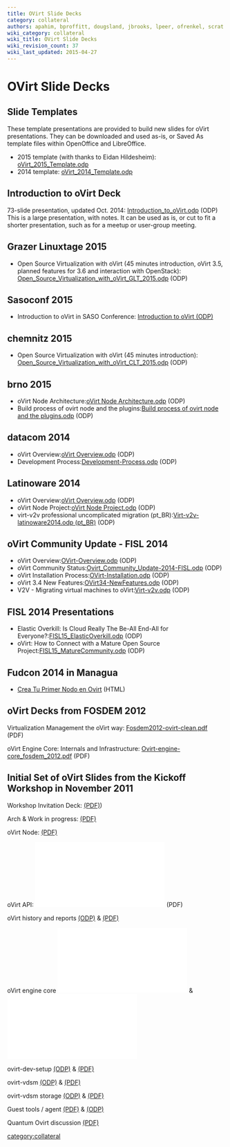 ```yaml
---
title: OVirt Slide Decks
category: collateral
authors: apahim, bproffitt, dougsland, jbrooks, lpeer, ofrenkel, scrat
wiki_category: collateral
wiki_title: OVirt Slide Decks
wiki_revision_count: 37
wiki_last_updated: 2015-04-27
---
```


# OVirt Slide Decks

## Slide Templates

These template presentations are provided to build new slides for oVirt presentations. They can be downloaded and used as-is, or Saved As template files within OpenOffice and LibreOffice.

*   2015 template (with thanks to Eidan Hildesheim): [oVirt_2015_Template.odp](http://www.ovirt.org/images/7/7b/OVirt_2015_Template.odp)
*   2014 template: [oVirt_2014_Template.odp](http://www.ovirt.org/images/9/96/OVirt_2014_Template.odp)

## Introduction to oVirt Deck

73-slide presentation, updated Oct. 2014: [Introduction_to_oVirt.odp](http://www.ovirt.org/images/a/ad/Introduction_to_oVirt.odp) (ODP)
This is a large presentation, with notes. It can be used as is, or cut to fit a shorter presentation, such as for a meetup or user-group meeting.

## Grazer Linuxtage 2015

*   Open Source Virtualization with oVirt (45 minutes introduction, oVirt 3.5, planned features for 3.6 and interaction with OpenStack): [Open_Source_Virtualization_with_oVirt_GLT_2015.odp](http://www.ovirt.org/images/3/39/Open_Source_Virtualization_with_oVirt_GLT_2015.odp) (ODP)

## Sasoconf 2015

*   Introduction to oVirt in SASO Conference: [Introduction to oVirt (ODP)](https://villadalmine.fedorapeople.org/Presentaciones/Sasoconf2015/Introduction_to_oVirt-Sasoconf2015.odp)

## chemnitz 2015

*   Open Source Virtualization with oVirt (45 minutes introduction): [Open_Source_Virtualization_with_oVirt_CLT_2015.odp](http://www.ovirt.org/images/a/ae/Open_Source_Virtualization_with_oVirt_CLT_2015.odp) (ODP)

## brno 2015

*   oVirt Node Architecture:[oVirt Node Architecture.odp](http://www.ovirt.org/images/3/34/Ovirt_Node_Architecture.odp) (ODP)
*   Build process of ovirt node and the plugins:[Build process of ovirt node and the plugins.odp](http://www.ovirt.org/images/1/1d/Build_process_of_ovirt-node_and_the_plugins.odp) (ODP)

## datacom 2014

*   oVirt Overview:[oVirt Overview.odp](http://www.ovirt.org/images/e/eb/Ovirt-overview-latinoware2014.odp) (ODP)
*   Development Process:[Development-Process.odp](http://www.ovirt.org/images/7/72/Development-Process.odp) (ODP)

## Latinoware 2014

*   oVirt Overview:[oVirt Overview.odp](http://www.ovirt.org/images/e/eb/Ovirt-overview-latinoware2014.odp) (ODP)
*   oVirt Node Project:[oVirt Node Project.odp](http://www.ovirt.org/images/a/af/Ovirt-node-latinoware2014.odp) (ODP)
*   virt-v2v professional uncomplicated migration (pt_BR):[Virt-v2v-latinoware2014.odp (pt_BR)](http://www.ovirt.org/images/0/00/Virt-v2v-latinoware2014.odp) (ODP)

## oVirt Community Update - FISL 2014

*   oVirt Overview:[OVirt-Overview.odp](http://www.ovirt.org/images/8/84/OVirt-Overview.odp) (ODP)
*   oVirt Community Status:[Ovirt_Community_Update-2014-FISL.odp](http://www.ovirt.org/images/1/15/Ovirt_Community_Update-2014-FISL.odp) (ODP)
*   oVirt Installation Process:[OVirt-Installation.odp‎](http://www.ovirt.org/images/3/36/OVirt-Installation.odp) (ODP)
*   oVirt 3.4 New Features:[OVirt34-NewFeatures.odp‎](http://www.ovirt.org/images/3/34/OVirt34-NewFeatures.odp) (ODP)
*   V2V - Migrating virtual machines to oVirt:[Virt-v2v.odp](http://www.ovirt.org/images/3/30/Virt-v2v.odp) (ODP)

## FISL 2014 Presentations

*   Elastic Overkill: Is Cloud Really The Be-All End-All for Everyone?:[FISL15_ElasticOverkill.odp‎](http://www.ovirt.org/images/b/bf/FISL15_ElasticOverkill.odp) (ODP)
*   oVirt: How to Connect with a Mature Open Source Project:[FISL15_MatureCommunity.odp](http://www.ovirt.org/images/5/54/FISL15_MatureCommunity.odp) (ODP)

## Fudcon 2014 in Managua

*   [Crea Tu Primer Nodo en Ovirt](https://villadalmine.fedorapeople.org/Presentaciones/Fudcon2014Managua/) (HTML)

## oVirt Decks from FOSDEM 2012

Virtualization Management the oVirt way: [Fosdem2012-ovirt-clean.pdf](http://www.ovirt.org/images/b/b0/Fosdem2012-ovirt-clean.pdf) (PDF)

oVirt Engine Core: Internals and Infrastructure: [Ovirt-engine-core_fosdem_2012.pdf](http://www.ovirt.org/images/f/f5/Ovirt-engine-core_fosdem_2012.pdf) (PDF)

## Initial Set of oVirt Slides from the Kickoff Workshop in November 2011

Workshop Invitation Deck: [(PDF)](http://www.ovirt.org/wp-content/uploads/2011/09/Ovirt-WorkShop-Invitation.pdf))

Arch & Work in progress: [(PDF)](http://www.ovirt.org/w/images/b/be/Ovirt-arch-iheim.pdf)

oVirt Node: [(PDF)](http://www.ovirt.org/wp-content/uploads/2011/11/ovirt-node.pdf)

oVirt API: ![](OVirt-API-CLI-SDK-20111102.pdf  "fig:OVirt-API-CLI-SDK-20111102.pdf ") (PDF)

oVirt history and reports [(ODP)](http://www.ovirt.org/wp-content/uploads/2011/11/oVirt_history_and_reports.odp) & [(PDF)](http://www.ovirt.org/wp-content/uploads/2011/11/oVirt_history_and_reports.pdf)

oVirt engine core ![](Ovirt-engine-core-20111102.odp "fig:Ovirt-engine-core-20111102.odp") & ![](Ovirt-engine-core-20111102.pdf "fig:Ovirt-engine-core-20111102.pdf")

ovirt-dev-setup [(ODP)](http://www.ovirt.org/wp-content/uploads/2011/11/ovirt-dev-setup.odp) & [(PDF)](http://www.ovirt.org/wp-content/uploads/2011/11/ovirt-dev-setup.pdf)

ovirt-vdsm [(ODP)](http://www.ovirt.org/wp-content/uploads/2011/11/ovirt-vdsm.odp) & [(PDF)](http://www.ovirt.org/wp-content/uploads/2011/11/ovirt-vdsm.pdf)

ovirt-vdsm storage [(ODP)](http://www.ovirt.org/wp-content/uploads/2011/11/ovirt-vdsm-storage.odp) & [(PDF)](http://www.ovirt.org/wp-content/uploads/2011/11/ovirt-vdsm-storage.pdf)

Guest tools / agent [(PDF)](http://www.ovirt.org/w/images/2/20/Ovirt-guest-agent.pdf) & [(ODP)](http://www.ovirt.org/w/images/c/c9/Ovirt-guest-agent.odp)

Quantum Ovirt discussion [(PDF)](http://www.ovirt.org/wp-content/uploads/2011/11/Quantum_Ovirt_discussion.pdf)

<category:collateral>
